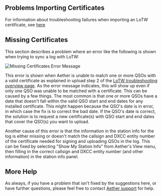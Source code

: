 ## Problems Importing Certificates

For information about troubleshooting failures when importing an LoTW certificate, see [here](installcertificate.md#troubleshooting)

## Missing Certificates

This section describes a problem where an error like the following is shown when trying to sync a log with LoTW:

![Missing Certificates Error Message](../images/MissingValidLoTWCertificates.png)

This error is shown when Aether is unable to match one or more QSOs with a valid certificate as explained in upload step 2 of the [LoTW troubleshooting overview page](lotwtroubleshootingoverview.md). As the error message indicates, this will show up even if only one QSO was unable to be matched with a certificate. This can be caused by a few things. The most common is that one or more QSOs have a date that doesn't fall within the valid QSO start and end dates for any installed certificate. This might happen because the QSO's date is in error, in which case the fix is to correct the bad date. If the QSO's date is correct, the solution is to request a new certificate(s) with QSO start and end dates that cover the QSO(s) you want to upload.

Another cause of this error is that the information in the station info for the log is either missing or doesn't match the callsign and DXCC entity number of the certificate needed for signing and uploading QSOs in the log. This can be fixed by selecting "Show My Station Info" from Aether's View menu, then filling in the correct callsign and DXCC entity number (and other information) in the station info panel.

## More Help

As always, if you have a problem that isn't fixed by the suggestions here, or have further questions, please feel free to contact [Aether support](https://www.aetherlog.com/contact.html) for help.
